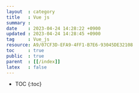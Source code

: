 ```yaml
---
layout  : category
title   : Vue js
summary : 
date    : 2023-04-24 14:28:22 +0900
updated : 2023-04-24 14:28:45 +0900
tag     : Vue_js
resource: A9/07CF3D-EFA9-4FF1-B7E6-93045DE32108
toc     : true
public  : true
parent  : [[/index]]
latex   : false
---
```

* TOC
{:toc}

# 
